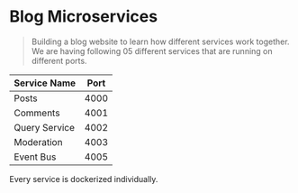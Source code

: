 # Blog Microservices

> Building a blog website to learn how different services work together. We are having following 05 different services that are running on different ports.

| Service Name  | Port |
| ------------- | ---- |
| Posts         | 4000 |
| Comments      | 4001 |
| Query Service | 4002 |
| Moderation    | 4003 |
| Event Bus     | 4005 |

Every service is dockerized individually.
